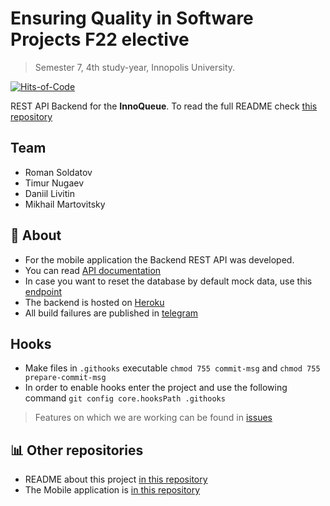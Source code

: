 # Ensuring Quality in Software Projects F22 elective

> Semester 7, 4th study-year, Innopolis University.

[![Hits-of-Code](https://hitsofcode.com/github/InnoQueue/Backend?branch=main)](https://hitsofcode.com/github/InnoQueue/Backend/view?branch=main)

REST API Backend for the **InnoQueue**.
To read the full README check [this repository](https://github.com/InnoQueue/.github/blob/main/profile/README.md)

## **Team**

- Roman Soldatov
- Timur Nugaev
- Daniil Livitin
- Mikhail Martovitsky

## 📌 About

- For the mobile application the Backend REST API was developed.
- You can read [API documentation](https://documenter.getpostman.com/view/16213957/UVsSP4ER)
- In case you want to reset the database by default mock data, use this [endpoint](https://innoqueue.herokuapp.com/reset)
- The backend is hosted on [Heroku](https://innoqueue.herokuapp.com)
- All build failures are published in [telegram](https://t.me/+nkVX0j3FXo8zMmNi)

## Hooks

- Make files in `.githooks` executable `chmod 755 commit-msg` and `chmod 755 prepare-commit-msg`
- In order to enable hooks enter the project and use the following command `git config core.hooksPath .githooks`

> Features on which we are working can be found in [issues](https://github.com/InnoQueue/Backend/issues)

## 📊 Other repositories

- README about this project [in this repository](https://github.com/InnoQueue/README)
- The Mobile application is [in this repository](https://github.com/InnoQueue/Mobile)
